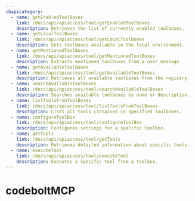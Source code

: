 ```yaml
---
cbapicategory:
  - name: getEnabledToolBoxes
    link: /docs/api/apiaccess/tool/getEnabledToolBoxes
    description: Retrieves the list of currently enabled toolboxes.
  - name: getLocalToolBoxes
    link: /docs/api/apiaccess/tool/getLocalToolBoxes
    description: Gets toolboxes available in the local environment.
  - name: getMentionedToolBoxes
    link: /docs/api/apiaccess/tool/getMentionedToolBoxes
    description: Extracts mentioned toolboxes from a user message.
  - name: getAvailableToolBoxes
    link: /docs/api/apiaccess/tool/getAvailableToolBoxes
    description: Retrieves all available toolboxes from the registry.
  - name: searchAvailableToolBoxes
    link: /docs/api/apiaccess/tool/searchAvailableToolBoxes
    description: Searches available toolboxes by name or description.
  - name: listToolsFromToolBoxes
    link: /docs/api/apiaccess/tool/listToolsFromToolBoxes
    description: Lists all tools contained in specified toolboxes.
  - name: configureToolBox
    link: /docs/api/apiaccess/tool/configureToolBox
    description: Configures settings for a specific toolbox.
  - name: getTools
    link: /docs/api/apiaccess/tool/getTools
    description: Retrieves detailed information about specific tools.
  - name: executeTool
    link: /docs/api/apiaccess/tool/executeTool
    description: Executes a specific tool from a toolbox.
---
```

# codeboltMCP
<CBAPICategory />